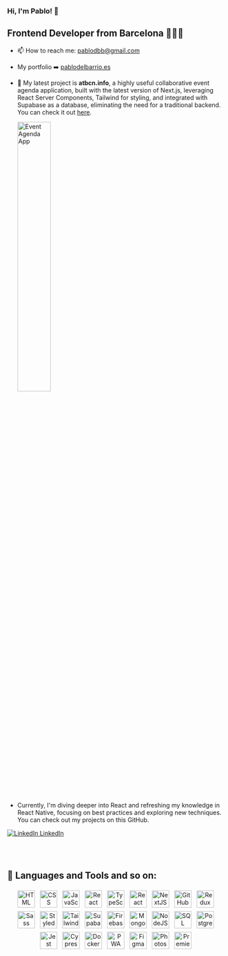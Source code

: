 ### Hi, I'm Pablo! 👋

## Frontend Developer from Barcelona 👨🏼‍💻

- 📫 How to reach me: [pablodbb@gmail.com](mailto:pablodbb@gmail.com)
- My portfolio ➡️ [pablodelbarrio.es](https://pablodelbarrio.es)
- 📱 My latest project is **atbcn.info**, a highly useful collaborative event agenda application, built with the latest version of Next.js, leveraging React Server Components, Tailwind for styling, and integrated with Supabase as a database, eliminating the need for a traditional backend. You can check it out [here](https://atbcn.info/).

  <img src="https://res.cloudinary.com/getoutbcn/image/upload/w_400/v1694022411/portfolio/projects/atbcnMOCK_znpbvs.png" alt="Event Agenda App" width="40%">

- Currently, I'm diving deeper into React and refreshing my knowledge in React Native, focusing on best practices and exploring new techniques. You can check out my projects on this GitHub.

[![LinkedIn](https://i.stack.imgur.com/gVE0j.png) LinkedIn](https://www.linkedin.com/in/pablo-del-barrio/)

<br/>
<br/>


## 🧰 Languages and Tools and so on:

<p align="center">
  <img src="https://res.cloudinary.com/getoutbcn/image/upload/v1675346771/portfolio/skills/html_amjhaa.png" alt="HTML" height="40" style="vertical-align:top; margin:4px">
  <img src="https://res.cloudinary.com/getoutbcn/image/upload/v1675346771/portfolio/skills/css_qeb8mq.png" alt="CSS" height="40" style="vertical-align:top; margin:4px">
  <img src="https://res.cloudinary.com/getoutbcn/image/upload/v1675346771/portfolio/skills/javascript_t9lsm6.png" alt="JavaScript" height="40" style="vertical-align:top; margin:4px">
  <img src="https://res.cloudinary.com/getoutbcn/image/upload/v1675346770/portfolio/skills/react_wda0bf.png" alt="React" height="40" style="vertical-align:top; margin:4px">
  <img src="https://res.cloudinary.com/getoutbcn/image/upload/v1675346771/portfolio/skills/typescript_hcwhiv.png" alt="TypeScript" height="40" style="vertical-align:top; margin:4px">
  <img src="https://res.cloudinary.com/getoutbcn/image/upload/v1675346770/portfolio/skills/reactnative_mpsyqb.png" alt="React Native" height="40" style="vertical-align:top; margin:4px">
  <img src="https://res.cloudinary.com/getoutbcn/image/upload/v1675346770/portfolio/skills/nextjs_jvhqk8.png" alt="NextJS" height="40" style="vertical-align:top; margin:4px">
  <img src="https://res.cloudinary.com/getoutbcn/image/upload/v1675346771/portfolio/skills/github1_bmscmu.png" alt="GitHub" height="40" style="vertical-align:top; margin:4px">
  <img src="https://res.cloudinary.com/getoutbcn/image/upload/v1675346770/portfolio/skills/redux_jmav7b.png" alt="Redux" height="40" style="vertical-align:top; margin:4px">
  <img src="https://res.cloudinary.com/getoutbcn/image/upload/v1675346770/portfolio/skills/sass_i74yxh.png" alt="Sass" height="40" style="vertical-align:top; margin:4px">
  <img src="https://res.cloudinary.com/getoutbcn/image/upload/v1675346770/portfolio/skills/styledcomponents_bb8jrv.png" alt="Styled Components" height="40" style="vertical-align:top; margin:4px">
  <img src="https://res.cloudinary.com/getoutbcn/image/upload/v1675346771/portfolio/skills/tailwind_jvfisk.png" alt="Tailwind" height="40" style="vertical-align:top; margin:4px">
  <img src="https://res.cloudinary.com/getoutbcn/image/upload/v1686760375/portfolio/skills/supabase_os8pen.png" alt="Supabase" height="40" style="vertical-align:top; margin:4px">
  <img src="https://res.cloudinary.com/getoutbcn/image/upload/v1675346771/portfolio/skills/firebase_mukml9.png" alt="Firebase" height="40" style="vertical-align:top; margin:4px">
  <img src="https://res.cloudinary.com/getoutbcn/image/upload/v1675346771/portfolio/skills/mongo_zulpri.png" alt="MongoDB" height="40" style="vertical-align:top; margin:4px">
  <img src="https://res.cloudinary.com/getoutbcn/image/upload/v1675346770/portfolio/skills/node_msyvl0.png" alt="NodeJS" height="40" style="vertical-align:top; margin:4px">
  <img src="https://res.cloudinary.com/getoutbcn/image/upload/v1675346771/portfolio/skills/sql_zg79bq.png" alt="SQL" height="40" style="vertical-align:top; margin:4px">
  <img src="https://res.cloudinary.com/getoutbcn/image/upload/v1675888744/portfolio/skills/postgreSQL_kwec7x.png" alt="PostgreSQL" height="40" style="vertical-align:top; margin:4px">
  <img src="https://res.cloudinary.com/getoutbcn/image/upload/v1675346771/portfolio/skills/jest_rxc3wy.png" alt="Jest" height="40" style="vertical-align:top; margin:4px">
  <img src="https://res.cloudinary.com/getoutbcn/image/upload/v1707833381/portfolio/skills/cypress_bjhj4e.jpg" alt="Cypress" height="40" style="vertical-align:top; margin:4px">
  <img src="https://res.cloudinary.com/getoutbcn/image/upload/v1675888854/portfolio/skills/docker_jjsmjr.png" alt="Docker" height="40" style="vertical-align:top; margin:4px">
  <img src="https://res.cloudinary.com/getoutbcn/image/upload/v1675889195/portfolio/skills/PWA_qrkp44.png" alt="PWA" height="40" style="vertical-align:top; margin:4px">
  <img src="https://res.cloudinary.com/getoutbcn/image/upload/v1675346771/portfolio/skills/figma_yhfp4k.png" alt="Figma" height="40" style="vertical-align:top; margin:4px">
  <img src="https://res.cloudinary.com/getoutbcn/image/upload/v1675346770/portfolio/skills/photoshop_u0t3wn.png" alt="Photoshop" height="40" style="vertical-align:top; margin:4px">
  <img src="https://res.cloudinary.com/getoutbcn/image/upload/v1675346770/portfolio/skills/premiere_vwt8n3.png" alt="Premiere" height="40" style="vertical-align:top; margin:4px">
</p>


<!-- [![Anurag's GitHub stats](https://github-readme-stats.vercel.app/api?username=pdelbarrio&show_icons=true&theme=highcontrast)](https://github.com/anuraghazra/github-readme-stats)


[![Top Langs](https://github-readme-stats.vercel.app/api/top-langs/?username=pdelbarrio&show_icons=true&theme=highcontrast)](https://github.com/anuraghazra/github-readme-stats) -->

<!-- <a href="https://github.com/anuraghazra/github-readme-stats">
  <img align="center" src="https://github-readme-stats.vercel.app/api?username=pdelbarrio&show_icons=true&theme=highcontrast" />
</a>
<a href="https://github.com/anuraghazra/github-readme-stats">
  <img align="center" src="https://github-readme-stats.vercel.app/api/top-langs/?username=pdelbarrio&show_icons=true&theme=highcontrast" />
</a> -->

